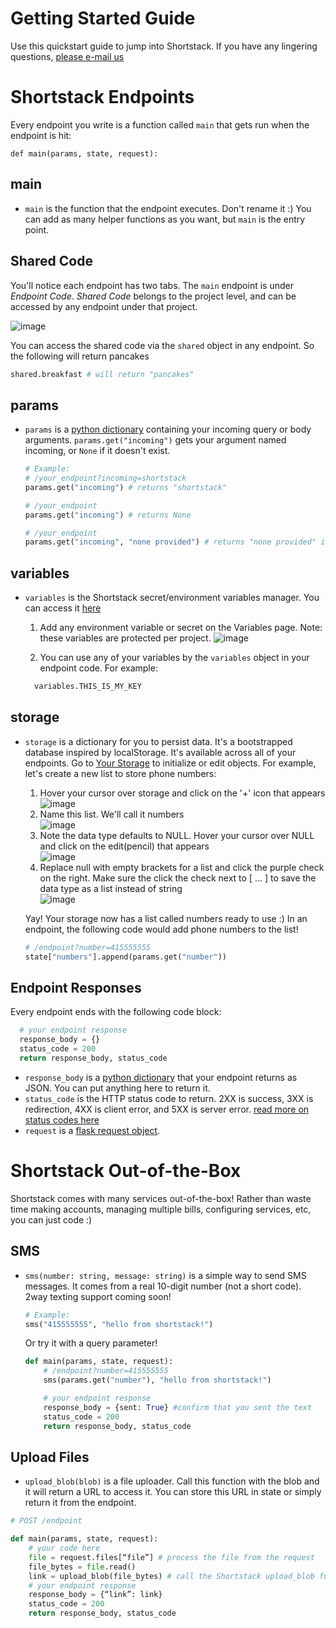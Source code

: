 # Getting Started Guide

Use this quickstart guide to jump into Shortstack. If you have any lingering questions, [please e-mail us](nader+docs@getshortstack.com)

# Shortstack Endpoints

Every endpoint you write is a function called `main` that gets run when the endpoint is hit:

`def main(params, state, request):`

## main

- `main` is the function that the endpoint executes. Don't
  rename it :) You can add as many helper functions as you want, but `main` is the entry point.

## Shared Code

You'll notice each endpoint has two tabs. The `main` endpoint is under _*Endpoint Code*_. _Shared Code_ belongs to the project level, and can be accessed by any endpoint under that project.

![image](static/docsMedia/sharedCode1.png ":size=550")

You can access the shared code via the `shared` object in any endpoint. So the following will return pancakes

```python
shared.breakfast # will return "pancakes"
```

## params

- `params` is a [python dictionary](https://docs.python.org/3/tutorial/datastructures.html#dictionaries) containing your incoming query or body arguments. `params.get("incoming")` gets your argument named
  incoming, or `None` if it doesn't exist.

  ```python
  # Example:
  # /your_endpoint?incoming=shortstack
  params.get("incoming") # returns "shortstack"

  # /your_endpoint
  params.get("incoming") # returns None

  # /your_endpoint
  params.get("incoming", "none provided") # returns "none provided" if incoming doesn't exist

  ```

## variables

- `variables` is the Shortstack secret/environment variables manager. You can access it [here](https://app.getshortstack.com/variables)

  1. Add any environment variable or secret on the Variables page. Note: these variables are protected per project.
     ![image](static/docsMedia/variables1.png ":size=550")

  2. You can use any of your variables by the `variables` object in your endpoint code.
     For example:

  ```python
    variables.THIS_IS_MY_KEY
  ```

## storage

- `storage` is a dictionary for you to persist data. It's a bootstrapped database inspired by localStorage. It's available across all of your endpoints. Go to [Your Storage](https://app.getshortstack.com/storage) to initialize or edit objects. For example, let's create a new list to store phone numbers:

  1. Hover your cursor over storage and click on the '+' icon that appears  
     ![image](static/docsMedia/step1.png ":size=550")
  2. Name this list. We'll call it numbers  
     ![image](static/docsMedia/step2.png ":size=550")
  3. Note the data type defaults to NULL. Hover your cursor over NULL and click on the edit(pencil) that appears  
     ![image](static/docsMedia/step3.png ":size=550")
  4. Replace null with empty brackets for a list and click the purple check on the right. Make sure the click the check next to [ ... ] to save the data type as a list instead of string  
     ![image](static/docsMedia/step4.png ":size=550")

  Yay! Your storage now has a list called numbers ready to use :)
  In an endpoint, the following code would add phone numbers to the list!

  ```python
  # /endpoint?number=415555555
  state["numbers"].append(params.get("number"))
  ```

## Endpoint Responses

Every endpoint ends with the following code block:

```python
  # your endpoint response
  response_body = {}
  status_code = 200
  return response_body, status_code
```

- `response_body` is a [python dictionary](https://docs.python.org/3/tutorial/datastructures.html#dictionaries) that your endpoint returns as JSON. You can put anything here to return it.
- `status_code` is the HTTP status code to return. 2XX is success, 3XX is redirection, 4XX is client error, and 5XX is server error. [read more on status codes here](https://www.restapitutorial.com/httpstatuscodes.html)
- `request` is a [flask request object](https://kite.com/python/docs/flask.Request).

# Shortstack Out-of-the-Box

Shortstack comes with many services out-of-the-box! Rather than waste time making accounts, managing multiple bills, configuring services, etc, you can just code :)

## SMS

- `sms(number: string, message: string)` is a simple way to send SMS messages. It comes from a real 10-digit number (not a short code). 2way texting support coming soon!

  ```python
  # Example:
  sms("415555555", "hello from shortstack!")

  ```

  Or try it with a query parameter!

  ```python
  def main(params, state, request):
      # /endpoint?number=415555555
      sms(params.get("number"), "hello from shortstack!")

      # your endpoint response
      response_body = {sent: True} #confirm that you sent the text
      status_code = 200
      return response_body, status_code
  ```

## Upload Files

- `upload_blob(blob)` is a file uploader. Call this function with the blob and it will return a URL to access it. You can store this URL in state or simply return it from the endpoint.

```python
# POST /endpoint

def main(params, state, request):
    # your code here
    file = request.files[“file”] # process the file from the request
    file_bytes = file.read()
    link = upload_blob(file_bytes) # call the Shortstack upload_blob function which returns a url
    # your endpoint response
    response_body = {“link”: link}
    status_code = 200
    return response_body, status_code
```
